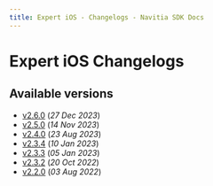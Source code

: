 ```yaml
---
title: Expert iOS - Changelogs - Navitia SDK Docs
---
```


# Expert iOS Changelogs

## Available versions

* [v2.6.0](releases/2.6.0/index.md) (_27 Dec 2023_)
* [v2.5.0](releases/2.5.0/index.md) (_14 Nov 2023_)
* [v2.4.0](releases/2.4.0/index.md) (_23 Aug 2023_)
* [v2.3.4](releases/2.3.4/index.md) (_10 Jan 2023_)
* [v2.3.3](releases/2.3.3/index.md) (_05 Jan 2023_)
* [v2.3.2](releases/2.3.2/index.md) (_20 Oct 2022_)
* [v2.2.0](releases/2.2.0/index.md) (_03 Aug 2022_)
